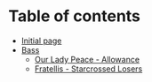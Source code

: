 # Table of contents

* [Initial page](README.md)
* [Bass](bass/README.md)
  * [Our Lady Peace - Allowance](bass/our-lady-peace-allowance.md)
  * [Fratellis - Starcrossed Losers](bass/fratellis-starcrossed-losers.md)

